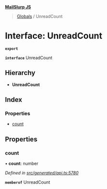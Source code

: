 **[MailSlurp JS](../README.md)**

> [Globals](../README.md) / UnreadCount

# Interface: UnreadCount

**`export`** 

**`interface`** UnreadCount

## Hierarchy

* **UnreadCount**

## Index

### Properties

* [count](unreadcount.md#count)

## Properties

### count

•  **count**: number

*Defined in [src/generated/api.ts:5780](https://github.com/mailslurp/mailslurp-client/blob/98c6efc/src/generated/api.ts#L5780)*

**`memberof`** UnreadCount
